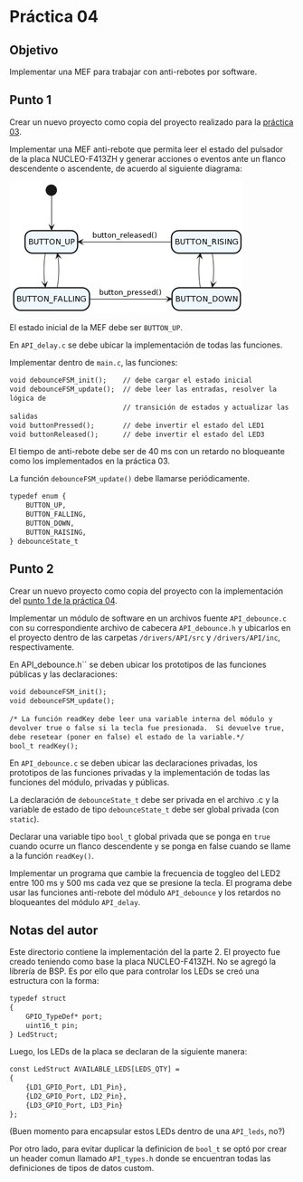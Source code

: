 # Práctica 04

## Objetivo
Implementar una MEF para trabajar con anti-rebotes por software. 

## Punto 1
Crear un nuevo proyecto como copia del proyecto realizado para la [práctica 03](https://github.com/lmsoria/cese-pdm-workspace/tree/main/practica-03).

Implementar una MEF anti-rebote que permita leer el estado del pulsador de la placa NUCLEO-F413ZH y generar acciones o eventos ante un flanco descendente o ascendente, de acuerdo al siguiente diagrama:

![Debounce FSM](resources/debounce_fsm.png "Debounce FSM")

El estado inicial de la MEF debe ser `BUTTON_UP`.

En `API_delay.c` se debe ubicar la implementación de todas las funciones.

Implementar dentro de `main.c`, las funciones:

```
void debounceFSM_init();    // debe cargar el estado inicial
void debounceFSM_update();	// debe leer las entradas, resolver la lógica de
                            // transición de estados y actualizar las salidas
void buttonPressed();       // debe invertir el estado del LED1
void buttonReleased();      // debe invertir el estado del LED3 
```

El tiempo de anti-rebote debe ser de 40 ms con un retardo no bloqueante como los implementados en la práctica 03.

La función `debounceFSM_update()` debe llamarse periódicamente.

```
typedef enum {
    BUTTON_UP,
    BUTTON_FALLING,
    BUTTON_DOWN,
    BUTTON_RAISING,
} debounceState_t
```

## Punto 2
Crear un nuevo proyecto como copia del proyecto con la implementación del [punto 1 de la práctica 04](https://github.com/lmsoria/cese-pdm-workspace/tree/main/practica-04-parte-1).

Implementar un módulo de software en un archivos fuente `API_debounce.c` con su correspondiente archivo de cabecera `API_debounce.h` y ubicarlos en el proyecto dentro de  las carpetas `/drivers/API/src` y `/drivers/API/inc`, respectivamente.

En API_debounce.h`` se deben ubicar los prototipos de las funciones públicas y las declaraciones:
```
void debounceFSM_init();
void debounceFSM_update();

/* La función readKey debe leer una variable interna del módulo y devolver true o false si la tecla fue presionada.  Si devuelve true, debe resetear (poner en false) el estado de la variable.*/
bool_t readKey();

```

En `API_debounce.c` se deben ubicar las declaraciones privadas, los prototipos de las funciones privadas y la implementación de todas las funciones del módulo, privadas y públicas.

La declaración de `debounceState_t` debe ser privada en el archivo .c y la variable de estado de tipo `debounceState_t` debe ser global privada (con `static`).

Declarar una variable tipo `bool_t` global privada que se ponga en `true` cuando ocurre un flanco descendente y se ponga en false cuando se llame a la función `readKey()`.

Implementar un programa que cambie la frecuencia de toggleo del LED2 entre 100 ms y 500 ms cada vez que se presione la tecla. El programa debe usar las funciones anti-rebote del módulo `API_debounce` y los retardos no bloqueantes del módulo `API_delay`.

## Notas del autor
Este directorio contiene la implementación del la parte 2. El proyecto fue creado teniendo como base la placa NUCLEO-F413ZH. No se agregó la librería de BSP. Es por ello que para controlar los LEDs se creó una estructura con la forma:
```
typedef struct
{
    GPIO_TypeDef* port;
    uint16_t pin;
} LedStruct;
```
Luego, los LEDs de la placa se declaran de la siguiente manera:
```
const LedStruct AVAILABLE_LEDS[LEDS_QTY] =
{
    {LD1_GPIO_Port, LD1_Pin},
    {LD2_GPIO_Port, LD2_Pin},
    {LD3_GPIO_Port, LD3_Pin}
};
```

(Buen momento para encapsular estos LEDs dentro de una `API_leds`, no?)

Por otro lado, para evitar duplicar la definicion de `bool_t` se optó por crear un header comun llamado `API_types.h` donde se encuentran todas las definiciones de tipos de datos custom.